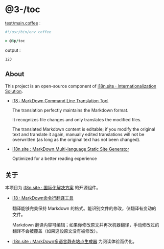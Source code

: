 # @3-/toc

[test/main.coffee](./test/main.coffee) :

```coffee
#!/usr/bin/env coffee

> @8p/toc
```

output :

```
123
```

## About

This project is an open-source component of [i18n.site ⋅ Internationalization Solution](https://i18n.site).

* [i18 : MarkDown Command Line Translation Tool](https://i18n.site/i18)

  The translation perfectly maintains the Markdown format.

  It recognizes file changes and only translates the modified files.

  The translated Markdown content is editable; if you modify the original text and translate it again, manually edited translations will not be overwritten (as long as the original text has not been changed).

* [i18n.site : MarkDown Multi-language Static Site Generator](https://i18n.site/i18n.site)

  Optimized for a better reading experience

## 关于

本项目为 [i18n.site ⋅ 国际化解决方案](https://i18n.site) 的开源组件。

* [i18 :  MarkDown命令行翻译工具](https://i18n.site/i18)

  翻译能够完美保持 Markdown 的格式。能识别文件的修改，仅翻译有变动的文件。

  Markdown 翻译内容可编辑；如果你修改原文并再次机器翻译，手动修改过的翻译不会被覆盖（如果这段原文没有被修改）。

* [i18n.site : MarkDown多语言静态站点生成器](https://i18n.site/i18n.site) 为阅读体验而优化。